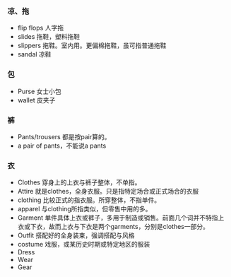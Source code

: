 ### 凉、拖
- flip flops 人字拖
- slides 拖鞋，塑料拖鞋
- slippers 拖鞋。室内用。更偏棉拖鞋，虽可指普通拖鞋
- sandal 凉鞋

### 包
- Purse 女士小包
- wallet 皮夹子

### 裤
-  Pants/trousers 都是按pair算的。
  - a pair of pants，不能说a pants

### 衣
- Clothes 穿身上的上衣与裤子整体，不单指。
- Attire 就是clothes，全身衣服。只是指特定场合或正式场合的衣服
- clothing 比较正式的指衣服。所穿整体，不指单件。
- apparel 与clothing所指类似，但零售中用的多。
- Garment 单件具体上衣或裤子，多用于制造或销售。前面几个词并不特指上衣或下衣，故而上衣与下衣是两个garments，分别是clothes一部分。
- Outfit 搭配好的全身装束，强调搭配与风格
- costume 戏服，或某历史时期或特定地区的服装
- Dress
- Wear
- Gear
